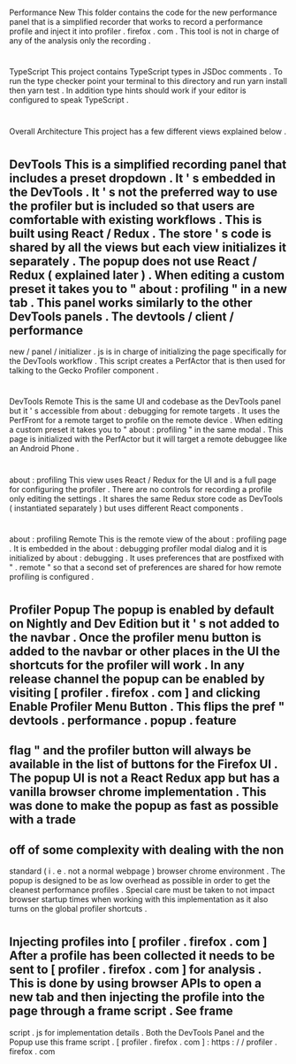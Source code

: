 #
Performance
New
This
folder
contains
the
code
for
the
new
performance
panel
that
is
a
simplified
recorder
that
works
to
record
a
performance
profile
and
inject
it
into
profiler
.
firefox
.
com
.
This
tool
is
not
in
charge
of
any
of
the
analysis
only
the
recording
.
#
#
TypeScript
This
project
contains
TypeScript
types
in
JSDoc
comments
.
To
run
the
type
checker
point
your
terminal
to
this
directory
and
run
yarn
install
then
yarn
test
.
In
addition
type
hints
should
work
if
your
editor
is
configured
to
speak
TypeScript
.
#
#
Overall
Architecture
This
project
has
a
few
different
views
explained
below
.
#
#
#
DevTools
This
is
a
simplified
recording
panel
that
includes
a
preset
dropdown
.
It
'
s
embedded
in
the
DevTools
.
It
'
s
not
the
preferred
way
to
use
the
profiler
but
is
included
so
that
users
are
comfortable
with
existing
workflows
.
This
is
built
using
React
/
Redux
.
The
store
'
s
code
is
shared
by
all
the
views
but
each
view
initializes
it
separately
.
The
popup
does
not
use
React
/
Redux
(
explained
later
)
.
When
editing
a
custom
preset
it
takes
you
to
"
about
:
profiling
"
in
a
new
tab
.
This
panel
works
similarly
to
the
other
DevTools
panels
.
The
devtools
/
client
/
performance
-
new
/
panel
/
initializer
.
js
is
in
charge
of
initializing
the
page
specifically
for
the
DevTools
workflow
.
This
script
creates
a
PerfActor
that
is
then
used
for
talking
to
the
Gecko
Profiler
component
.
#
#
#
DevTools
Remote
This
is
the
same
UI
and
codebase
as
the
DevTools
panel
but
it
'
s
accessible
from
about
:
debugging
for
remote
targets
.
It
uses
the
PerfFront
for
a
remote
target
to
profile
on
the
remote
device
.
When
editing
a
custom
preset
it
takes
you
to
"
about
:
profiling
"
in
the
same
modal
.
This
page
is
initialized
with
the
PerfActor
but
it
will
target
a
remote
debuggee
like
an
Android
Phone
.
#
#
#
about
:
profiling
This
view
uses
React
/
Redux
for
the
UI
and
is
a
full
page
for
configuring
the
profiler
.
There
are
no
controls
for
recording
a
profile
only
editing
the
settings
.
It
shares
the
same
Redux
store
code
as
DevTools
(
instantiated
separately
)
but
uses
different
React
components
.
#
#
#
about
:
profiling
Remote
This
is
the
remote
view
of
the
about
:
profiling
page
.
It
is
embedded
in
the
about
:
debugging
profiler
modal
dialog
and
it
is
initialized
by
about
:
debugging
.
It
uses
preferences
that
are
postfixed
with
"
.
remote
"
so
that
a
second
set
of
preferences
are
shared
for
how
remote
profiling
is
configured
.
#
#
#
Profiler
Popup
The
popup
is
enabled
by
default
on
Nightly
and
Dev
Edition
but
it
'
s
not
added
to
the
navbar
.
Once
the
profiler
menu
button
is
added
to
the
navbar
or
other
places
in
the
UI
the
shortcuts
for
the
profiler
will
work
.
In
any
release
channel
the
popup
can
be
enabled
by
visiting
[
profiler
.
firefox
.
com
]
and
clicking
Enable
Profiler
Menu
Button
.
This
flips
the
pref
"
devtools
.
performance
.
popup
.
feature
-
flag
"
and
the
profiler
button
will
always
be
available
in
the
list
of
buttons
for
the
Firefox
UI
.
The
popup
UI
is
not
a
React
Redux
app
but
has
a
vanilla
browser
chrome
implementation
.
This
was
done
to
make
the
popup
as
fast
as
possible
with
a
trade
-
off
of
some
complexity
with
dealing
with
the
non
-
standard
(
i
.
e
.
not
a
normal
webpage
)
browser
chrome
environment
.
The
popup
is
designed
to
be
as
low
overhead
as
possible
in
order
to
get
the
cleanest
performance
profiles
.
Special
care
must
be
taken
to
not
impact
browser
startup
times
when
working
with
this
implementation
as
it
also
turns
on
the
global
profiler
shortcuts
.
#
#
Injecting
profiles
into
[
profiler
.
firefox
.
com
]
After
a
profile
has
been
collected
it
needs
to
be
sent
to
[
profiler
.
firefox
.
com
]
for
analysis
.
This
is
done
by
using
browser
APIs
to
open
a
new
tab
and
then
injecting
the
profile
into
the
page
through
a
frame
script
.
See
frame
-
script
.
js
for
implementation
details
.
Both
the
DevTools
Panel
and
the
Popup
use
this
frame
script
.
[
profiler
.
firefox
.
com
]
:
https
:
/
/
profiler
.
firefox
.
com

